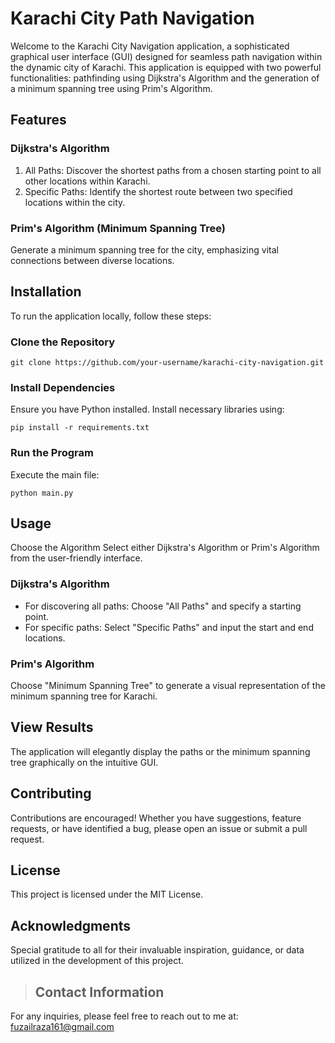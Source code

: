 # Karachi City Path Navigation
Welcome to the Karachi City Navigation application, a sophisticated graphical user interface (GUI) designed for seamless path navigation within the dynamic city of Karachi. This application is equipped with two powerful functionalities: pathfinding using Dijkstra's Algorithm and the generation of a minimum spanning tree using Prim's Algorithm.

## Features
### Dijkstra's Algorithm
1. All Paths: Discover the shortest paths from a chosen starting point to all other locations within Karachi.
1. Specific Paths: Identify the shortest route between two specified locations within the city.
### Prim's Algorithm (Minimum Spanning Tree)
Generate a minimum spanning tree for the city, emphasizing vital connections between diverse locations.
## Installation
To run the application locally, follow these steps:
### Clone the Repository
```
git clone https://github.com/your-username/karachi-city-navigation.git
```
### Install Dependencies
Ensure you have Python installed. Install necessary libraries using:
```
pip install -r requirements.txt
```
### Run the Program
Execute the main file:
```
python main.py
```
## Usage
Choose the Algorithm
Select either Dijkstra's Algorithm or Prim's Algorithm from the user-friendly interface.

### Dijkstra's Algorithm

- For discovering all paths: Choose "All Paths" and specify a starting point.
- For specific paths: Select "Specific Paths" and input the start and end locations.
### Prim's Algorithm
Choose "Minimum Spanning Tree" to generate a visual representation of the minimum spanning tree for Karachi.

## View Results
The application will elegantly display the paths or the minimum spanning tree graphically on the intuitive GUI.

## Contributing
Contributions are encouraged! Whether you have suggestions, feature requests, or have identified a bug, please open an issue or submit a pull request.

## License
This project is licensed under the MIT License.

## Acknowledgments
Special gratitude to all for their invaluable inspiration, guidance, or data utilized in the development of this project.
> ## Contact Information
For any inquiries, please feel free to reach out to me at:
[fuzailraza161@gmail.com](mailto:fuzailraza161@gmail.com)

